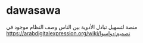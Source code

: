 # dawasawa
منصة لتسهيل تبادل الأدوية بين الناس
وصف النظام موجود في https://arabdigitalexpression.org/wiki/تصميم:دواسوا
